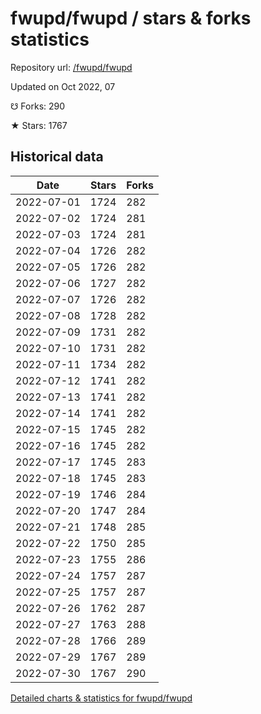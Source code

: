 # fwupd/fwupd / stars & forks statistics

Repository url: [/fwupd/fwupd](https://github.com/fwupd/fwupd)

Updated on Oct 2022, 07

☋ Forks: 290

★ Stars: 1767

## Historical data
| Date | Stars | Forks |
|------|-------|-------|
| 2022-07-01 | 1724 | 282 | 
| 2022-07-02 | 1724 | 281 | 
| 2022-07-03 | 1724 | 281 | 
| 2022-07-04 | 1726 | 282 | 
| 2022-07-05 | 1726 | 282 | 
| 2022-07-06 | 1727 | 282 | 
| 2022-07-07 | 1726 | 282 | 
| 2022-07-08 | 1728 | 282 | 
| 2022-07-09 | 1731 | 282 | 
| 2022-07-10 | 1731 | 282 | 
| 2022-07-11 | 1734 | 282 | 
| 2022-07-12 | 1741 | 282 | 
| 2022-07-13 | 1741 | 282 | 
| 2022-07-14 | 1741 | 282 | 
| 2022-07-15 | 1745 | 282 | 
| 2022-07-16 | 1745 | 282 | 
| 2022-07-17 | 1745 | 283 | 
| 2022-07-18 | 1745 | 283 | 
| 2022-07-19 | 1746 | 284 | 
| 2022-07-20 | 1747 | 284 | 
| 2022-07-21 | 1748 | 285 | 
| 2022-07-22 | 1750 | 285 | 
| 2022-07-23 | 1755 | 286 | 
| 2022-07-24 | 1757 | 287 | 
| 2022-07-25 | 1757 | 287 | 
| 2022-07-26 | 1762 | 287 | 
| 2022-07-27 | 1763 | 288 | 
| 2022-07-28 | 1766 | 289 | 
| 2022-07-29 | 1767 | 289 | 
| 2022-07-30 | 1767 | 290 | 


[Detailed charts & statistics for fwupd/fwupd](https://reviewgithub.com/rep/fwupd/fwupd)

